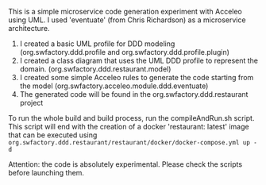 This is a simple microservice code generation experiment with Acceleo using UML.
I used 'eventuate' (from Chris Richardson) as a microservice architecture.


1) I created a basic UML profile for DDD modeling (org.swfactory.ddd.profile and org.swfactory.ddd.profile.plugin)
2) I created a class diagram that uses the UML DDD profile to represent the domain. (org.swfactory.ddd.restaurant.model)
3) I created some simple Acceleo rules to generate the code starting from the model (org.swfactory.acceleo.module.ddd.eventuate)
4) The generated code will be found in the org.swfactory.ddd.restaurant project

To run the whole build and build process, run the compileAndRun.sh script.
This script will end with the creation of a docker 'restaurant: latest' image that can be executed using
<code>
  org.swfactory.ddd.restaurant/restaurant/docker/docker-compose.yml up -d
</code>

Attention: the code is absolutely experimental. Please check the scripts before launching them.

